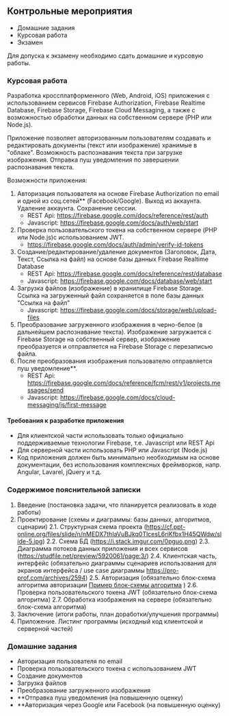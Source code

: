 ## Контрольные мероприятия
- Домашние задания
- Курсовая работа
- Экзамен

Для допуска к экзамену необходимо сдать домашние и курсовую работы.

### Курсовая работа
Разработка кроссплатформенного (Web, Android, iOS) приложения с использованием сервисов Firebase Authorization, Firebase Realtime Database, Firebase Storage, Firebase Cloud Messaging, а также с возможностью обработки данных на собственном сервере (PHP или Node.js).

Приложение позволяет авторизованным пользователям создавать и редактировать документы (текст или изображение) хранимые в "облаке". Возможность распознавания текста при загрузке изображения. Отправка пуш уведомления по завершении распознавания текста.

Возможности приложения:
 1. Авторизация пользователя на основе Firebase Authorization по email и одной из соц.сетей** (Facebook/Google). Выход из аккаунта. Удаление аккаунта. Сохранение сессии.
    - REST Api: https://firebase.google.com/docs/reference/rest/auth
    - Javascript: https://firebase.google.com/docs/auth/web/start 
 2. Проверка пользовательского токена на собственном сервере (PHP или Node.js)с использованием JWT.
    - https://firebase.google.com/docs/auth/admin/verify-id-tokens
 3. Создание/редактирование/удаление документов (Заголовок, Дата, Текст, Ссылка на файл) на основе базы данных Firebase Realtime Database
    - REST Api: https://firebase.google.com/docs/reference/rest/database
    - Javascript: https://firebase.google.com/docs/database/web/start
 4. Загрузка файлов (изображение) в хранилище Firebase Storage. Ссылка на загруженный файл сохраняется в поле базы данных "Ссылка на файл"
    - Javascript: https://firebase.google.com/docs/storage/web/upload-files
 5. Преобразование загруженного изображения в черно-белое (в дальнейшем распознавание текста). Изображение загружается с Firebase Storage на собственный сервер, изображение преобразуется и отправляется на Firebase Storage с перезаписью файла.
 6. После преобразования изображения пользователю отправляется пуш уведомление**.
    - REST Api: https://firebase.google.com/docs/reference/fcm/rest/v1/projects.messages/send
    - Javascript: https://firebase.google.com/docs/cloud-messaging/js/first-message
 
#### Требования к разработке приложения
- Для клиентской части использовать только официально поддерживаемые технологии Firebase, т.е. Javascript или REST Api
- Для серверной части использовать PHP или Javascript (Node.js)
- Код приложения должен быть минимально необходимым на основе документации, без использования комплексных фреймворков, напр. Angular, Lavarel, jQuery и т.д.

### Содержимое пояснительной записки
1. Введение (постановка задачи, что планируется реализовать в ходе работы)
2. Проектирование (схемы и диаграммы: базы данных, алгоритмов, сценарии)
2.1. Структурная схема проекта (https://cf.ppt-online.org/files/slide/n/nMEDX7thIaVuBJkq0TlcesL6riKfbx1H45QWdw/slide-5.jpg)
2.2. Схема БД (https://i.stack.imgur.com/0pguo.png)
2.3. Диаграмма потоков данных приложения и всех сервисов (https://studfile.net/preview/5920061/page:3/)
2.4. Клиентская часть, интерфейс (обязательно диаграммы сценариев использования для экранов интерфейса / use case диаграммы https://pro-prof.com/archives/2594) 
2.5. Авторизация (обязательно блок-схема алгоритма авторизации [Пример блок-схемы алгоритма](https://oaipbfek.wordpress.com/%D1%81%D0%BE%D1%81%D1%82%D0%B0%D0%B2%D0%BB%D0%B5%D0%BD%D0%B8%D0%B5-%D0%B1%D0%BB%D0%BE%D0%BA-%D1%81%D1%85%D0%B5%D0%BC-%D0%B0%D0%BB%D0%B3%D0%BE%D1%80%D0%B8%D1%82%D0%BC%D0%BE%D0%B2/) )
2.6. Проверка пользовательского токена JWT  (обязательно блок-схема алгоритма)
2.7. Обработка изображения на сервере  (обязательно блок-схема алгоритма)
3. Заключение (итоги работы, план доработки/улучшения программы)
4. Приложение. Листинг программы (исходный код клиентской и серверной частей)

### Домашние задания
- Авторизация пользователя по email
- Проверка пользовательского токена с использованием JWT
- Создание документов
- Загрузка файлов
- Преобразование загруженного изображения
- **Отправка пуш уведомления (на повышенную оценку)
- **Авторизация через Google или Facebook (на повышенную оценку)
